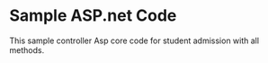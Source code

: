 # Sample ASP.net Code
This sample controller Asp core code for student admission with all methods.  
